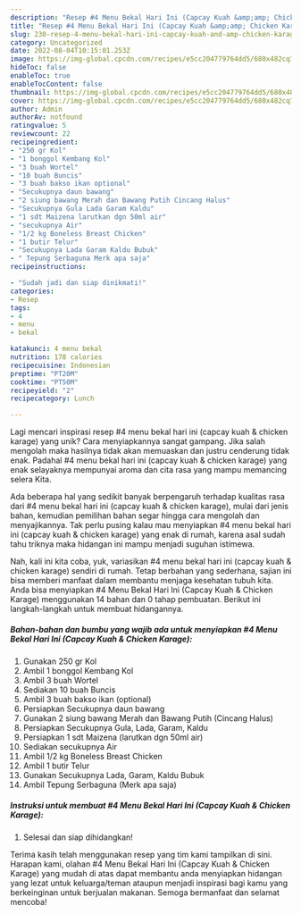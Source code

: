 ```yaml
---
description: "Resep #4 Menu Bekal Hari Ini (Capcay Kuah &amp;amp; Chicken Karage) yang Lezat Sekali"
title: "Resep #4 Menu Bekal Hari Ini (Capcay Kuah &amp;amp; Chicken Karage) yang Lezat Sekali"
slug: 230-resep-4-menu-bekal-hari-ini-capcay-kuah-and-amp-chicken-karage-yang-lezat-sekali
category: Uncategorized
date: 2022-08-04T10:15:01.253Z
image: https://img-global.cpcdn.com/recipes/e5cc204779764dd5/680x482cq70/4-menu-bekal-hari-ini-capcay-kuah-chicken-karage-foto-resep-utama.jpg
hideToc: false
enableToc: true
enableTocContent: false
thumbnail: https://img-global.cpcdn.com/recipes/e5cc204779764dd5/680x482cq70/4-menu-bekal-hari-ini-capcay-kuah-chicken-karage-foto-resep-utama.jpg
cover: https://img-global.cpcdn.com/recipes/e5cc204779764dd5/680x482cq70/4-menu-bekal-hari-ini-capcay-kuah-chicken-karage-foto-resep-utama.jpg
author: Admin
authorAv: notfound
ratingvalue: 5
reviewcount: 22
recipeingredient:
- "250 gr Kol"
- "1 bonggol Kembang Kol"
- "3 buah Wortel"
- "10 buah Buncis"
- "3 buah bakso ikan optional"
- "Secukupnya daun bawang"
- "2 siung bawang Merah dan Bawang Putih Cincang Halus"
- "Secukupnya Gula Lada Garam Kaldu"
- "1 sdt Maizena larutkan dgn 50ml air"
- "secukupnya Air"
- "1/2 kg Boneless Breast Chicken"
- "1 butir Telur"
- "Secukupnya Lada Garam Kaldu Bubuk"
- " Tepung Serbaguna Merk apa saja"
recipeinstructions:

- "Sudah jadi dan siap dinikmati!"
categories:
- Resep
tags:
- 4
- menu
- bekal

katakunci: 4 menu bekal 
nutrition: 178 calories
recipecuisine: Indonesian
preptime: "PT20M"
cooktime: "PT50M"
recipeyield: "2"
recipecategory: Lunch

---
```





Lagi mencari inspirasi resep #4 menu bekal hari ini (capcay kuah &amp; chicken karage) yang unik? Cara menyiapkannya sangat gampang. Jika salah mengolah maka hasilnya tidak akan memuaskan dan justru cenderung tidak enak. Padahal #4 menu bekal hari ini (capcay kuah &amp; chicken karage) yang enak selayaknya mempunyai aroma dan cita rasa yang mampu memancing selera Kita.







Ada beberapa hal yang sedikit banyak berpengaruh terhadap kualitas rasa dari #4 menu bekal hari ini (capcay kuah &amp; chicken karage), mulai dari jenis bahan, kemudian pemilihan bahan segar hingga cara mengolah dan menyajikannya. Tak perlu pusing kalau mau menyiapkan #4 menu bekal hari ini (capcay kuah &amp; chicken karage) yang enak di rumah, karena asal sudah tahu triknya maka hidangan ini mampu menjadi suguhan istimewa.






Nah, kali ini kita coba, yuk, variasikan #4 menu bekal hari ini (capcay kuah &amp; chicken karage) sendiri di rumah. Tetap berbahan yang sederhana, sajian ini bisa memberi manfaat dalam membantu menjaga kesehatan tubuh kita. Anda bisa menyiapkan #4 Menu Bekal Hari Ini (Capcay Kuah &amp; Chicken Karage) menggunakan 14 bahan dan 0 tahap pembuatan. Berikut ini langkah-langkah untuk membuat hidangannya.

<!--inarticleads1-->

##### Bahan-bahan dan bumbu yang wajib ada untuk menyiapkan #4 Menu Bekal Hari Ini (Capcay Kuah &amp; Chicken Karage):

1. Gunakan 250 gr Kol
1. Ambil 1 bonggol Kembang Kol
1. Ambil 3 buah Wortel
1. Sediakan 10 buah Buncis
1. Ambil 3 buah bakso ikan (optional)
1. Persiapkan Secukupnya daun bawang
1. Gunakan 2 siung bawang Merah dan Bawang Putih (Cincang Halus)
1. Persiapkan Secukupnya Gula, Lada, Garam, Kaldu
1. Persiapkan 1 sdt Maizena (larutkan dgn 50ml air)
1. Sediakan secukupnya Air
1. Ambil 1/2 kg Boneless Breast Chicken
1. Ambil 1 butir Telur
1. Gunakan Secukupnya Lada, Garam, Kaldu Bubuk
1. Ambil  Tepung Serbaguna (Merk apa saja)




<!--inarticleads2-->

##### Instruksi untuk membuat #4 Menu Bekal Hari Ini (Capcay Kuah &amp; Chicken Karage):


1. Selesai dan siap dihidangkan!



Terima kasih telah menggunakan resep yang tim kami tampilkan di sini. Harapan kami, olahan #4 Menu Bekal Hari Ini (Capcay Kuah &amp; Chicken Karage) yang mudah di atas dapat membantu anda menyiapkan hidangan yang lezat untuk keluarga/teman ataupun menjadi inspirasi bagi kamu yang berkeinginan untuk berjualan makanan. Semoga bermanfaat dan selamat mencoba!
